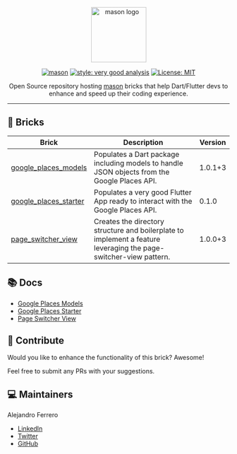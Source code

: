 <p align="center">
<img src="https://raw.githubusercontent.com/felangel/mason/master/assets/mason_full.png" height="125" alt="mason logo" />
</p>

<p align="center">
<a href="https://github.com/felangel/mason/actions"><img src="https://github.com/felangel/mason/workflows/mason/badge.svg" alt="mason"></a>
<a href="https://pub.dev/packages/very_good_analysis"><img src="https://img.shields.io/badge/style-very_good_analysis-B22C89.svg" alt="style: very good analysis"></a>
<a href="https://opensource.org/licenses/MIT"><img src="https://img.shields.io/badge/license-MIT-purple.svg" alt="License: MIT"></a>
</p>

<p align="center">
Open Source repository hosting <a href="https://docs.brickhub.dev/">mason</a> bricks that help Dart/Flutter devs to enhance and speed up their coding experience.
</p>

---

## 🧱 Bricks

| Brick                                                                | Description                                                                                                                   | Version |
| -------------------------------------------------------------------- | ----------------------------------------------------------------------------------------------------------------------------- | ------- |
| [google_places_models](https://brickhub.dev/bricks/google_places_models)                     | Populates a Dart package including models to handle JSON objects from the Google Places API.      | 1.0.1+3   |
| [google_places_starter](https://brickhub.dev/bricks/google_places_starter)     | Populates a very good Flutter App ready to interact with the Google Places API.                                        | 0.1.0   |
| [page_switcher_view](https://brickhub.dev/bricks/page_switcher_view)                                                  | Creates the directory structure and boilerplate to implement a feature leveraging the page-switcher-view pattern. | 1.0.0+3   |

## 📚 Docs

- [Google Places Models](https://github.com/alefl10/mason_bricks/tree/main/google_places_models)
- [Google Places Starter](https://github.com/alefl10/mason_bricks/tree/main/google_places_starter)
- [Page Switcher View](https://github.com/alefl10/mason_bricks/tree/main/page_switcher_view)

## 🤝 Contribute

Would you like to enhance the functionality of this brick? Awesome!

Feel free to submit any PRs with your suggestions.

## 💻 Maintainers

Alejandro Ferrero

- [LinkedIn](https://www.linkedin.com/in/alejandro-ferrero/)
- [Twitter](https://twitter.com/alefldev)
- [GitHub](https://github.com/alefl10)

